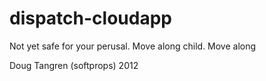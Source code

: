 # dispatch-cloudapp

Not yet safe for your perusal. Move along child. Move along

Doug Tangren (softprops) 2012
